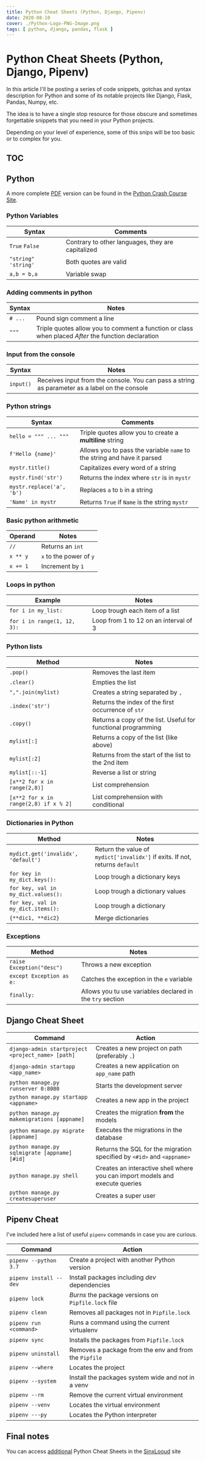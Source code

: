 ```yaml
---
title: Python Cheat Sheets (Python, Django, Pipenv)
date: 2020-08-10
cover: ./Python-Logo-PNG-Image.png
tags: [ python, django, pandas, flask ]
---
```


# Python Cheat Sheets (Python, Django, Pipenv)

In this article I'll be posting a series of code snippets, gotchas and syntax description for Python and some of its notable projects like Django, Flask, Pandas, Numpy, etc.

The idea is to have a single stop resource for those obscure and sometimes forgettable snippets that you need in your Python projects.

Depending on your level of experience, some of this snips will be too basic or to complex for you.

## TOC

## Python

A more complete [PDF](https://github.com/ehmatthes/pcc/releases/download/v1.0.0/beginners_python_cheat_sheet_pcc_all.pdf) version can be found in the [Python Crash Course Site](https://ehmatthes.github.io/pcc/).

### Python Variables

| Syntax              | Comments                                          |
| ------------------- | ------------------------------------------------- |
| `True` `False`      | Contrary to other languages, they are capitalized |
| `"string" 'string'` | Both quotes are valid                             |
| `a,b = b,a`         | Variable swap                                     |

### Adding comments in python

| Syntax  | Notes                                                                                               |
| ------- | --------------------------------------------------------------------------------------------------- |
| `# ...` | Pound sign comment a line                                                                           |
| `"""`   | Triple quotes allow you to comment a function or class when placed _After_ the function declaration |

### Input from the console

| Syntax    | Notes                                                                                         |
| --------- | --------------------------------------------------------------------------------------------- |
| `input()` | Receives input from the console. You can pass a string as parameter as a label on the console |

### Python strings

| Syntax                    | Comments                                                                |
| ------------------------- | ----------------------------------------------------------------------- |
| `hello = """ ... """`     | Triple quotes allow you to create a **multiline** string                |
| `f'Hello {name}'`         | Allows you to pass the variable `name` to the string and have it parsed |
| `mystr.title()`           | Capitalizes every word of a string                                      |
| `mystr.find('str')`       | Returns the index where `str` is in `mystr`                             |
| `mystr.replace('a', 'b')` | Replaces `a` to `b` in a string                                         |
| `'Name' in mystr`         | Returns `True` if `Name` is the string `mystr`                          |

### Basic python arithmetic

| Operand  | Notes                   |
| -------- | ----------------------- |
| `//`     | Returns an `int`        |
| `x ** y` | `x` to the power of `y` |
| `x += 1` | Increment by `1`        |

### Loops in python

| Example                     | Notes                                 |
| --------------------------- | ------------------------------------- |
| `for i in my_list:`         | Loop trough each item of a list       |
| `for i in range(1, 12, 3):` | Loop from 1 to 12 on an interval of 3 |

### Python lists

| Method                                | Notes                                                         |
| ------------------------------------- | ------------------------------------------------------------- |
| `.pop()`                              | Removes the last item                                         |
| `.clear()`                            | Empties the list                                              |
| `",".join(mylist)`                    | Creates a string separated by `,`                             |
| `.index('str')`                       | Returns the index of the first occurrence of `str`            |
| `.copy()`                             | Returns a copy of the list. Useful for functional programming |
| `mylist[:]`                           | Returns a copy of the list (like above)                       |
| `mylist[:2]`                          | Returns from the start of the list to the 2nd item            |
| `mylist[::-1]`                        | Reverse a list or string                                      |
| `[x**2 for x in range(2,8)]`          | List comprehension                                            |
| `[x**2 for x in range(2,8) if x % 2]` | List comprehension with conditional                           |

### Dictionaries in Python

| Method                              | Notes                                                                        |
| ----------------------------------- | ---------------------------------------------------------------------------- |
| `mydict.get('invalidx', 'default')` | Return the value of `mydict['invalidx']` if exits. If not, returns `default` |
| `for key in my_dict.keys():`        | Loop trough a dictionary keys                                                |
| `for key, val in my_dict.values():` | Loop trough a dictionary values                                              |
| `for key, val in my_dict.items():`  | Loop trough a dictionary                                                     |
| `{**dic1, **dic2}`                  | Merge dictionaries                                                           |

### Exceptions

| Method                    | Notes                                                     |
| ------------------------- | --------------------------------------------------------- |
| `raise Exception("desc")` | Throws a new exception                                    |
| `except Exception as e:`  | Catches the exception in the `e` variable                 |
| `finally:`                | Allows you tu use variables declared in the `try` section |

## Django Cheat Sheet

| Command                                           | Action                                                                       |
| ------------------------------------------------- | ---------------------------------------------------------------------------- |
| `django-admin startproject <project_name> [path]` | Creates a new project on path (preferably `.`)                               |
| `django-admin startapp <app_name>`                | Creates a new application on `app_name` path                                 |
| `python manage.py runserver 0:8080`               | Starts the development server                                                |
| `python manage.py startapp <appname>`             | Creates a new app in the project                                             |
| `python manage.py makemigrations [appname]`       | Creates the migration **from** the models                                    |
| `python manage.py migrate [appname]`              | Executes the migrations in the database                                      |
| `python manage.py sqlmigrate [appname] [#id]`     | Returns the SQL for the migration specified by `<#id>` and `<appname>`       |
| `python manage.py shell`                          | Creates an interactive shell where you can import models and execute queries |
| `python manage.py createsuperuser`                | Creates a super user                                                         |

## Pipenv Cheat

I've included here a list of useful `pipenv` commands in case you are curious.

| Command                | Action                                                |
| ---------------------- | ----------------------------------------------------- |
| `pipenv --python 3.7`  | Create a project with another Python version          |
| `pipenv install --dev` | Install packages including _dev_ dependencies         |
| `pipenv lock`          | _Burns_ the package versions on `Pipfile.lock` file   |
| `pipenv clean`         | Removes all packages not in `Pipfile.lock`            |
| `pipenv run <command>` | Runs a command using the current virtualenv           |
| `pipenv sync`          | Installs the packages from `Pipfile.lock`             |
| `pipenv uninstall`     | Removes a package from the env and from the `Pipfile` |
| `pipenv --where`       | Locates the project                                   |
| `pipenv --system`      | Install the packages system wide and not in a venv    |
| `pipenv --rm`          | Remove the current virtual environment                |
| `pipenv --venv`        | Locates the virtual environment                       |
| `pipenv ---py`         | Locates the Python interpreter                        |

## Final notes

You can access [additional](https://sinxloud.com/python-cheat-sheet-beginner-advanced/) Python Cheat Sheets in the [SinxLooud](https://sinxloud.com/) site
